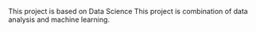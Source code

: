 This project is based on Data Science
This project is combination of data analysis and machine learning.
